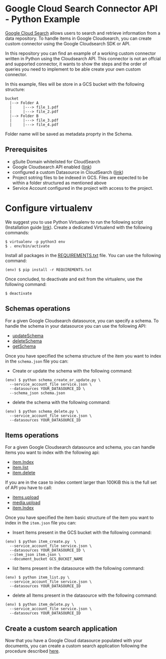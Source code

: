 # Google Cloud Search Connector API - Python Example 
[Google Cloud Search](https://developers.google.com/cloud-search/docs/guides/) allows users to search and retrieve information from a data repository. To handle items in Google Cloudsearch, you can create custom connector using the Google Cloudsearch SDK or API.

In this repository you can find an example of a working custom connector written in Python using the Cloudsearch API. This connector is not an offcial and supported connector, it wants to show the steps and the order of queries you need to implement to be able create your own custom connector. 

In this example, files will be store in a GCS bucket with the following structure:
```
bucket
  |--> Folder A
  |     |---> file_1.pdf
  |     |---> file_2.pdf        
  |--> Folder B
  |     |---> file_3.pdf
  |     |---> file_4.pdf        
```
Folder name will be saved as metadata proprty in the Schema.

## Prerequisites
* gSuite Domain whitelisted for CloudSearch
* Google Cloudsearch API enabled ([link](https://developers.google.com/cloud-search/docs/guides/project-setup))
* configured a custom Datasource in CloudSearch ([link](https://support.google.com/a/answer/7056471?hl=en))
* Project sotring files to be indexed in GCS. Files are expected to be within a folder structured as mentioned above
* Service Account configured in the project with access to the project.

# Configure virtualenv
We suggest you to use Python Virtualenv to run the following script (Installation guide [link](https://virtualenv.pypa.io/en/latest/installation/)). Create a dedicated Virtualend with the following commands:
```
$ virtualenv -p python3 env
$ . env/bin/activate
```

Install all packages in the [REQUIREMENTS.txt](REQUIREMENTS.txt) file. You can use the following command:
```
(env) $ pip install -r REQUIREMENTS.txt
```

Once concluded, to deactivate and exit from the virtualenv, use the following command:
```
$ deactivate
```

## Schemas operations
For a given Google Cloudsearch datasource, you can specify a schema. To handle the schema in your datasource you can use the following API:
- [updateSchema](https://developers.google.com/cloud-search/docs/reference/rest/v1/indexing.datasources/updateSchema)
- [deleteSchema](https://developers.google.com/cloud-search/docs/reference/rest/v1/indexing.datasources/deleteSchema)
- [getSchema](https://developers.google.com/cloud-search/docs/reference/rest/v1/indexing.datasources/getSchema)

Once you have specified the schema structure of the item you want to index in the ```schema.json``` file you can:
- Create or update the schema with the following command:
```
(env) $ python schema_create_or_update.py \
  --service_account_file service.json \
  --datasources YOUR_DATASOURCE_ID \
  --schema_json schema.json 
```
- delete the schema with the following command:
```
(env) $ python schema_delete.py \
  --service_account_file service.json \
  --datasources YOUR_DATASOURCE_ID 
```

## Items operations
For a given Google Cloudsearch datasource and schema, you can handle items you want to index with the following api:
- [item.Index](https://developers.google.com/cloud-search/docs/reference/rest/v1/indexing.datasources.items/index)
- [item.list](https://developers.google.com/cloud-search/docs/reference/rest/v1/indexing.datasources.items/list)
- [item.delete](https://developers.google.com/cloud-search/docs/reference/rest/v1/indexing.datasources.items/delete)

If you are in the case to index content larger than 100KiB this is the full set of API you have to call:
- [items.upload](https://developers.google.com/cloud-search/docs/reference/rest/v1/indexing.datasources.items/upload)
- [media.upload](https://developers.google.com/cloud-search/docs/reference/rest/v1/media/upload)
- [item.Index](https://developers.google.com/cloud-search/docs/reference/rest/v1/indexing.datasources.items/index)

Once you have specified the item basic structure of the item you want to index in the ```item.json``` file you can:
- Insert Items present in the GCS bucket with the following command:
```
(env) $ python item_create.py  \
  --service_account_file service.json \
  --datasources YOUR_DATASOURCE_ID \
  --item_json item.json \
  --document_bucket GCS_BUCKET_NAME
  ```
- list Items present in the datasource with the following command:
```
(env) $ python item_list.py \
  --service_account_file service.json \
  --datasources YOUR_DATASOURCE_ID
```
- delete all Items present in the datasource with the following command:
```
(env) $ python item_delete.py \
  --service_account_file service.json \
  --datasources YOUR_DATASOURCE_ID 
```

## Create a custom search application
Now that you have a Google Cloud datasource populated with your documents, you can create a custom search application following the procedure described [here](https://developers.google.com/cloud-search/docs/tutorials/end-to-end/setup-app#creating_the_search_application_credentials).
